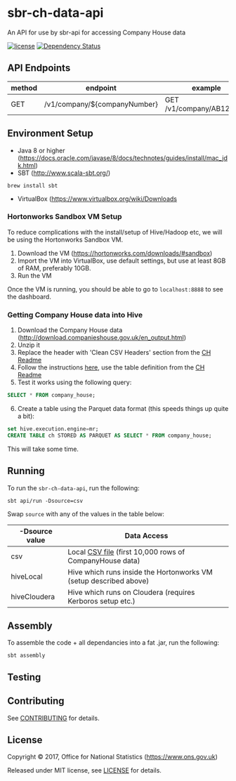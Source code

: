 # sbr-ch-data-api
An API for use by sbr-api for accessing Company House data

[![license](https://img.shields.io/github/license/mashape/apistatus.svg)]() [![Dependency Status](https://www.versioneye.com/user/projects/596f195e6725bd0027f25e93/badge.svg?style=flat-square)](https://www.versioneye.com/user/projects/596f195e6725bd0027f25e93)

## API Endpoints

| method | endpoint                     | example                  |
|--------|------------------------------|--------------------------|
| GET    | /v1/company/${companyNumber} | GET /v1/company/AB123456 |

## Environment Setup

* Java 8 or higher (https://docs.oracle.com/javase/8/docs/technotes/guides/install/mac_jdk.html)
* SBT (http://www.scala-sbt.org/)

```shell
brew install sbt
```

* VirtualBox (https://www.virtualbox.org/wiki/Downloads

### Hortonworks Sandbox VM Setup

To reduce complications with the install/setup of Hive/Hadoop etc, we will be using the Hortonworks Sandbox VM.

1. Download the VM (https://hortonworks.com/downloads/#sandbox)
2. Import the VM into VirtualBox, use default settings, but use at least 8GB of RAM, preferably 10GB.
3. Run the VM

Once the VM is running, you should be able to go to `localhost:8888` to see the dashboard.

### Getting Company House data into Hive

1. Download the Company House data (http://download.companieshouse.gov.uk/en_output.html)
2. Unzip it
3. Replace the header with 'Clean CSV Headers' section from the [CH Readme](CH.md)
4. Follow the instructions [here](https://hortonworks.com/hadoop-tutorial/how-to-use-hcatalog-basic-pig-hive-commands/#download-example-data), use the table definition from the [CH Readme](CH.md)
5. Test it works using the following query:

```SQL
SELECT * FROM company_house;
```

6. Create a table using the Parquet data format (this speeds things up quite a bit):

```SQL
set hive.execution.engine=mr;
CREATE TABLE ch STORED AS PARQUET AS SELECT * FROM company_house;
```

This will take some time.

## Running

To run the `sbr-ch-data-api`, run the following:

``` shell
sbt api/run -Dsource=csv
```

Swap `source` with any of the values in the table below:

| -Dsource value | Data Access                                                                                     |
|----------------|-------------------------------------------------------------------------------------------------|
| csv            | Local [CSV file](./conf/sample/company_house_data.csv) (first 10,000 rows of CompanyHouse data) |
| hiveLocal      | Hive which runs inside the Hortonworks VM (setup described above)                               |
| hiveCloudera   | Hive which runs on Cloudera (requires Kerboros setup etc.)                                      |

## Assembly

To assemble the code + all dependancies into a fat .jar, run the following:

```shell
sbt assembly
```

## Testing

## Contributing

See [CONTRIBUTING](CONTRIBUTING.md) for details.

## License

Copyright ©‎ 2017, Office for National Statistics (https://www.ons.gov.uk)

Released under MIT license, see [LICENSE](LICENSE) for details.
